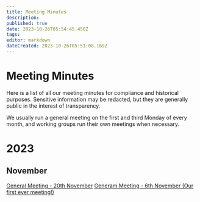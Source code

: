 ```yaml
---
title: Meeting Minutes
description: 
published: true
date: 2023-10-26T05:54:45.450Z
tags: 
editor: markdown
dateCreated: 2023-10-26T05:51:08.169Z
---
```


# Meeting Minutes
Here is a list of all our meeting minutes for compliance and historical purposes. Sensitive information may be redacted, but they are generally public in the interest of transparency.

We usually run a general meeting on the first and third Monday of every month, and working groups run their own meetings when necessary.

# 2023
## November
[General Meeting - 20th November](/meetings/general/20231120)
[Generam Meeting - 6th November (Our first ever meeting!)](/meetings/general/20231106)
